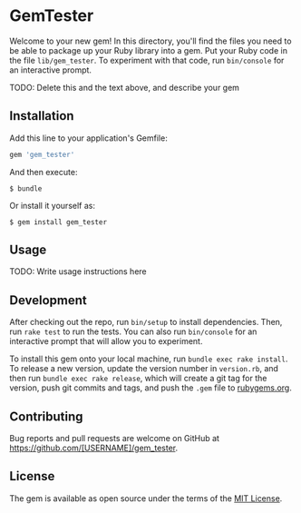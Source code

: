 # GemTester

Welcome to your new gem! In this directory, you'll find the files you need to be able to package up your Ruby library into a gem. Put your Ruby code in the file `lib/gem_tester`. To experiment with that code, run `bin/console` for an interactive prompt.

TODO: Delete this and the text above, and describe your gem

## Installation

Add this line to your application's Gemfile:

```ruby
gem 'gem_tester'
```

And then execute:

    $ bundle

Or install it yourself as:

    $ gem install gem_tester

## Usage

TODO: Write usage instructions here

## Development

After checking out the repo, run `bin/setup` to install dependencies. Then, run `rake test` to run the tests. You can also run `bin/console` for an interactive prompt that will allow you to experiment.

To install this gem onto your local machine, run `bundle exec rake install`. To release a new version, update the version number in `version.rb`, and then run `bundle exec rake release`, which will create a git tag for the version, push git commits and tags, and push the `.gem` file to [rubygems.org](https://rubygems.org).

## Contributing

Bug reports and pull requests are welcome on GitHub at https://github.com/[USERNAME]/gem_tester.

## License

The gem is available as open source under the terms of the [MIT License](http://opensource.org/licenses/MIT).
